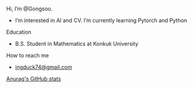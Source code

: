Hi, I’m @Gongsoo.
 - I’m interested in AI and CV. I’m currently learning Pytorch and Python

Education
 - B.S. Student in Mathematics at Konkuk University

How to reach me 
 - ingduck74@gmail.com
<!---
Gongsoo/Gongsoo is a ✨ special ✨ repository because its `README.md` (this file) appears on your GitHub profile.
You can click the Preview link to take a look at your changes.
--->
[Anurag's GitHub stats](https://github-readme-stats.vercel.app/api?username=Gongsoo&show_icons=true&theme=radical)
